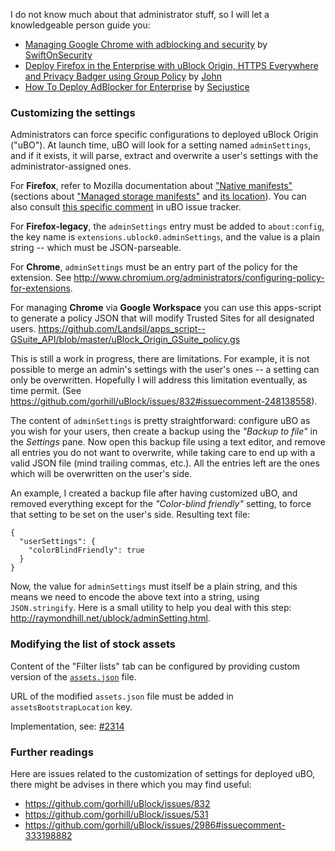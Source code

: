 I do not know much about that administrator stuff, so I will let a knowledgeable person guide you:
- [Managing Google Chrome with adblocking and security](https://decentsecurity.com/enterprise/#/ublock-for-google-chrome-deployment/) by [SwiftOnSecurity](https://twitter.com/SwiftOnSecurity/status/783348579943317504)
- [Deploy Firefox in the Enterprise with uBlock Origin, HTTPS Everywhere and Privacy Badger using Group Policy](https://www.winsysadminblog.com/2019/03/deploy-firefox-in-the-enterprise-with-ublock-origin-https-everywhere-and-privacy-badger-using-group-policy/) by [John](https://www.winsysadminblog.com/about-me/)
- [How To Deploy AdBlocker for Enterprise](https://www.secjuice.com/how-to-deploy-adblocker-for-smbs/) by [Secjustice](https://twitter.com/secjuice)

### Customizing the settings

Administrators can force specific configurations to deployed uBlock Origin ("uBO"). At launch time, uBO will look for a setting named `adminSettings`, and if it exists, it will parse, extract and overwrite a user's settings with the administrator-assigned ones.

For **Firefox**, refer to Mozilla documentation about ["Native manifests"](https://developer.mozilla.org/en-US/Add-ons/WebExtensions/Native_manifests) (sections about ["Managed storage manifests"](https://developer.mozilla.org/en-US/Add-ons/WebExtensions/Native_manifests#Managed_storage_manifests) and [its location](https://developer.mozilla.org/en-US/Add-ons/WebExtensions/Native_manifests#Manifest_location)). You can also consult [this specific comment](https://github.com/gorhill/uBlock/issues/2986#issuecomment-364035002) in uBO issue tracker.

For **Firefox-legacy**, the `adminSettings` entry must be added to `about:config`, the key name is `extensions.ublock0.adminSettings`, and the value is a plain string -- which must be JSON-parseable.

For **Chrome**, `adminSettings` must be an entry part of the policy for the extension. See <http://www.chromium.org/administrators/configuring-policy-for-extensions>.

For managing **Chrome** via **Google Workspace** you can use this apps-script to generate a policy JSON that will modify Trusted Sites for all designated users.
<https://github.com/Landsil/apps_script--GSuite_API/blob/master/uBlock_Origin_GSuite_policy.gs>

This is still a work in progress, there are limitations. For example, it is not possible to merge an admin's settings with the user's ones -- a setting can only be overwritten. Hopefully I will address this limitation eventually, as time permit. (See https://github.com/gorhill/uBlock/issues/832#issuecomment-248138558).

The content of `adminSettings` is pretty straightforward: configure uBO as you wish for your users, then create a backup using the _"Backup to file"_ in the _Settings_ pane. Now open this backup file using a text editor, and remove all entries you do not want to overwrite, while taking care to end up with a valid JSON file (mind trailing commas, etc.). All the entries left are the ones which will be overwritten on the user's side.

An example, I created a backup file after having customized uBO, and removed everything except for the _"Color-blind friendly"_ setting, to force that setting to be set on the user's side. Resulting text file:

    {
      "userSettings": {
        "colorBlindFriendly": true
      }
    }

Now, the value for `adminSettings` must itself be a plain string, and this means we need to encode the above text into a string, using `JSON.stringify`. Here is a small utility to help you deal with this step: <http://raymondhill.net/ublock/adminSetting.html>.


### Modifying the list of stock assets

Content of the "Filter lists" tab can be configured by providing custom version of the [`assets.json`](https://github.com/gorhill/uBlock/blob/16a0ebbfb05c4582ecc68454ba3b45b403164dde/assets/assets.json) file.

URL of the modified `assets.json` file must be added in `assetsBootstrapLocation` key.

Implementation, see: [#2314](https://github.com/gorhill/uBlock/pull/2314)

### Further readings

Here are issues related to the customization of settings for deployed uBO, there might be advises in there which you may find useful:
- https://github.com/gorhill/uBlock/issues/832
- https://github.com/gorhill/uBlock/issues/531
- https://github.com/gorhill/uBlock/issues/2986#issuecomment-333198882